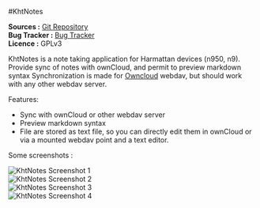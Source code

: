 #KhtNotes

**Sources :** [Git Repository][1]  
**Bug Tracker :** [Bug Tracker][3]  
**Licence :** GPLv3

KhtNotes is a note taking application for Harmattan devices (n950, n9). Provide sync of notes with ownCloud, and permit to preview markdown syntax
Synchronization is made for [Owncloud][9] webdav, but should work with any other webdav server.

Features:

  * Sync with ownCloud or other webdav server
  * Preview markdown syntax
  * File are stored as text file, so you can directly edit them in ownCloud or via a mounted webdav point and a text editor.

Some screenshots :

![KhtNotes Screenshot 1][4]  
![KhtNotes Screenshot 2][5]  
![KhtNotes Screenshot 3][6]  
![KhtNotes Screenshot 4][10]  

[1]:http://github.com/khertan/KhtNotes/
[3]:http://github.com/khertan/KhtNotes/issues
[4]:http://khertan.net/medias/khtnotes_screenshot_1.png
[5]:http://khertan.net/medias/khtnotes_screenshot_2.png
[6]:http://khertan.net/medias/khtnotes_screenshot_3.png
[10]:http://khertan.net/medias/khtnotes_screenshot_4.png
[7]:http://khertan.net/KhtNotes
[9]:https://owncloud.org   
